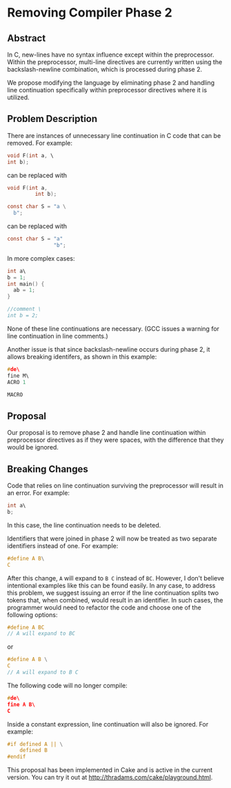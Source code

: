 # Removing Compiler Phase 2

## Abstract

In C, new-lines have no syntax influence except within the preprocessor. Within the preprocessor, multi-line directives are currently written using the backslash-newline combination, which is processed during phase 2.

We propose modifying the language by eliminating phase 2 and handling line continuation specifically within preprocessor directives where it is utilized.

## Problem Description

There are instances of unnecessary line continuation in C code that can be removed. For example:

```c
void F(int a, \
int b);
```
can be replaced with

```c
void F(int a,
         int b);
```

```c
const char S = "a \
  b";
```
can be replaced with

```c
const char S = "a"
               "b";
```

In more complex cases:

```c
int a\
b = 1;
int main() { 
  ab = 1;
}

//comment \
int b = 2;
```

None of these line continuations are necessary. (GCC issues a warning for line continuation in line comments.)

Another issue is that since backslash-newline occurs during phase 2, it allows breaking identifers, as shown in this example:

```c
#de\ 
fine M\ 
ACRO 1 

MACRO 
```

## Proposal

Our proposal is to remove phase 2 and handle line continuation within preprocessor directives as if they were spaces, 
with the difference that they would be ignored.

## Breaking Changes

Code that relies on line continuation surviving the preprocessor will result in an error. For example:

```c
int a\
b;
```

In this case, the line continuation needs to be deleted.

Identifiers that were joined in phase 2 will now be treated as two separate identifiers instead of one. For example:

```c
#define A B\
C
```

After this change, `A` will expand to `B C` instead of `BC`.
However, I don't believe intentional examples like this can be found easily.
In any case, to address this problem, we suggest issuing an error if the line continuation splits two tokens that, when combined, would result 
in an identifier. In such cases, the programmer would need to refactor the code and choose one of the following options:

```c
#define A BC
// A will expand to BC
```
or 
```c
#define A B \
C
// A will expand to B C
```

The following code will no longer compile:

```c
#de\
fine A B\
C
```

Inside a constant expression, line continuation will also be ignored. For example:

```c
#if defined A || \
    defined B 
#endif
```

This proposal has been implemented in Cake and is active in the current version. You can try it out at http://thradams.com/cake/playground.html.

